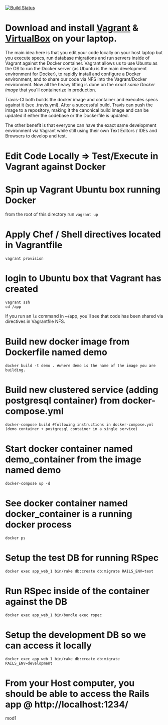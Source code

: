 [![Build Status](https://travis-ci.org/xacaxulu/RailsDockerVagrantDevKit.svg)](https://travis-ci.org/xacaxulu/RailsDockerVagrantDevKit)

# Download and install [Vagrant](http://vagrantup.com/ "Vagrant") & [VirtualBox](https://www.virtualbox.org/ "VirtualBox") on your laptop.

The main idea here is that you edit your code locally on your host laptop but you execute specs, run database migrations and run servers inside of Vagrant against the Docker container. Vagrant allows us to use Ubuntu as the OS to run the Docker server (as Ubuntu is the main development environment for Docker), to rapidly install and configure a Docker environment, and to share our code via NFS into the Vagrant/Docker environment. Now all the heavy lifting is done on the *exact same Docker image* that you'll containerize in production.

Travis-CI both builds the docker image and container and executes specs against it (see .travis.yml).
After a successful build, Travis can push the image to a repository, making it the canonical build image and can be updated if either the codebase or the Dockerfile is updated.

The other benefit is that everyone can have the exact same development environment via Vagrant while still using their own Text Editors / IDEs and Browsers to develop and test.

# Edit Code Locally => Test/Execute in Vagrant against Docker

###

# Spin up Vagrant Ubuntu box running Docker

from the root of this directory run `vagrant up`

# Apply Chef / Shell directives located in Vagrantfile
``` shell
vagrant provision
```
# login to Ubuntu box that Vagrant has created
``` shell
vagrant ssh
cd /app
```
If you run an `ls` command in ~/app, you'll see that code has been shared via directives in Vagrantfile NFS.


# Build new docker image from Dockerfile named demo
``` shell
docker build -t demo . #where demo is the name of the image you are building.
```

# Build new clustered service (adding postgresql container) from docker-compose.yml
``` shell
docker-compose build #following instructions in docker-compose.yml (demo container + postgresql container in a single service)
```

# Start docker container named demo_container from the image named demo
``` shell
docker-compose up -d
```

# See docker container named docker_container is a running docker process
``` shell
docker ps
```

# Setup the test DB for running RSpec
``` shell
docker exec app_web_1 bin/rake db:create db:migrate RAILS_ENV=test
```

# Run RSpec inside of the container against the DB
``` shell
docker exec app_web_1 bin/bundle exec rspec
```

# Setup the development DB so we can access it locally
``` shell
docker exec app_web_1 bin/rake db:create db:migrate RAILS_ENV=development
```


# From your Host computer, you should be able to access the Rails app @ http://localhost:1234/

mod1
